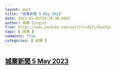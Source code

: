 ```yaml
---
layout: post
title: "城寨新聞 5 May 2023"
date: 2023-05-05T14:20:48.000Z
author: 城寨 Singjai
from: https://www.youtube.com/watch?v=dgTviEaqYgs
tags: [ 城寨 ]
comments: True
categories: [ 城寨 ]
---
```

<!--1683296448000-->
[城寨新聞 5 May 2023](https://www.youtube.com/watch?v=dgTviEaqYgs)
------

<div>

</div>
